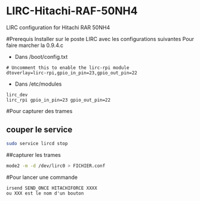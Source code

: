 # LIRC-Hitachi-RAF-50NH4
LIRC configuration for Hitachi RAR 50NH4

#Prerequis
Installer sur le poste LIRC avec les configurations suivantes
Pour faire marcher la 0.9.4.c

* Dans /boot/config.txt
```
# Uncomment this to enable the lirc-rpi module
dtoverlay=lirc-rpi,gpio_in_pin=23,gpio_out_pin=22
```

* Dans /etc/modules
```
lirc_dev
lirc_rpi gpio_in_pin=23 gpio_out_pin=22
```

#Pour capturer des trames
## couper le service
```bash
sudo service lircd stop
```

##capturer les trames
```bash
mode2 -m -d /dev/lirc0 > FICHIER.conf
```

#Pour lancer une commande
```
irsend SEND_ONCE HITACHIFORCE XXXX
ou XXX est le nom d'un bouton
```



